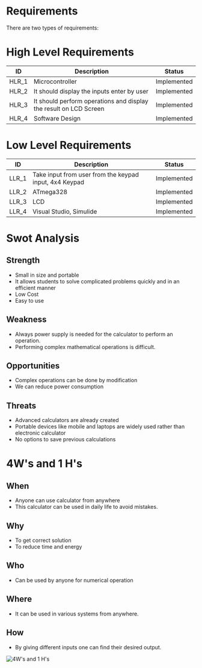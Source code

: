# Requirements

There are two types of requirements:

# High Level Requirements


| ID | Description | Status |
| -------- | -------- | ---------- |
| HLR_1 | Microcontroller | Implemented |
| HLR_2 | It should display the inputs enter by user | Implemented |
| HLR_3 | It should perform operations and display the result on LCD Screen | Implemented |
| HLR_4 | Software Design | Implemented |




# Low Level Requirements

| ID | Description | Status |
| -------- | -------- | ---------- |
| LLR_1 | Take input from user from the keypad input, 4x4 Keypad | Implemented |
| LLR_2 | ATmega328 | Implemented |
| LLR_3 | LCD | Implemented |
| LLR_4 | Visual Studio, Simulide | Implemented |





# Swot Analysis
 
## Strength
 
-   Small in size and portable
-   It allows students to solve complicated problems quickly and in an efficient manner
-   Low Cost
-   Easy to use


## Weakness

- Always power supply is needed for the calculator to perform an operation.
- Performing complex mathematical operations is difficult.

## Opportunities

- Complex operations can be done by modification
- We can reduce power consumption


## Threats

- Advanced calculators are already created
- Portable devices like mobile and laptops are widely used rather than electronic calculator
- No options to save previous calculations





# 4W's and 1 H's

## When 
- Anyone can use calculator from anywhere
- This calculator can be used in daily life to avoid mistakes.


## Why
- To get correct solution
- To reduce time and energy
 

## Who
- Can be used by anyone for numerical operation

## Where
- It can be used in various systems from anywhere.


## How
-  By giving different inputs one can find their desired output.


![4W's and 1 H's](https://user-images.githubusercontent.com/88372627/164444658-28639801-89fe-450d-9f35-edeb196adfd3.png)

